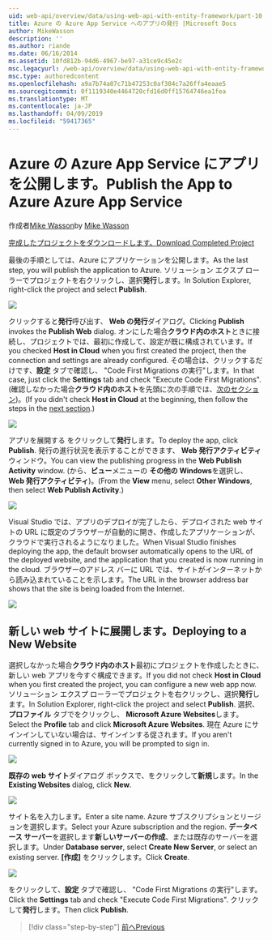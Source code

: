 ```yaml
---
uid: web-api/overview/data/using-web-api-with-entity-framework/part-10
title: Azure の Azure App Service へのアプリの発行 |Microsoft Docs
author: MikeWasson
description: ''
ms.author: riande
ms.date: 06/16/2014
ms.assetid: 10fd812b-94d6-4967-be97-a31ce9c45e2c
msc.legacyurl: /web-api/overview/data/using-web-api-with-entity-framework/part-10
msc.type: authoredcontent
ms.openlocfilehash: a9a7b74a07c71b47253c0af304c7a26ffa4eaae5
ms.sourcegitcommit: 0f1119340e4464720cfd16d0ff15764746ea1fea
ms.translationtype: MT
ms.contentlocale: ja-JP
ms.lasthandoff: 04/09/2019
ms.locfileid: "59417365"
---
```

# <a name="publish-the-app-to-azure-azure-app-service"></a><span data-ttu-id="f55e9-102">Azure の Azure App Service にアプリを公開します。</span><span class="sxs-lookup"><span data-stu-id="f55e9-102">Publish the App to Azure Azure App Service</span></span>

<span data-ttu-id="f55e9-103">作成者[Mike Wasson](https://github.com/MikeWasson)</span><span class="sxs-lookup"><span data-stu-id="f55e9-103">by [Mike Wasson](https://github.com/MikeWasson)</span></span>

[<span data-ttu-id="f55e9-104">完成したプロジェクトをダウンロードします。</span><span class="sxs-lookup"><span data-stu-id="f55e9-104">Download Completed Project</span></span>](https://github.com/MikeWasson/BookService)

<span data-ttu-id="f55e9-105">最後の手順としては、Azure にアプリケーションを公開します。</span><span class="sxs-lookup"><span data-stu-id="f55e9-105">As the last step, you will publish the application to Azure.</span></span> <span data-ttu-id="f55e9-106">ソリューション エクスプ ローラーでプロジェクトを右クリックし、選択**発行**します。</span><span class="sxs-lookup"><span data-stu-id="f55e9-106">In Solution Explorer, right-click the project and select **Publish**.</span></span>

![](part-10/_static/image1.png)

<span data-ttu-id="f55e9-107">クリックすると**発行**呼び出す、 **Web の発行**ダイアログ。</span><span class="sxs-lookup"><span data-stu-id="f55e9-107">Clicking **Publish** invokes the **Publish Web** dialog.</span></span> <span data-ttu-id="f55e9-108">オンにした場合**クラウド内のホスト**ときに接続し、プロジェクトでは、最初に作成して、設定が既に構成されています。</span><span class="sxs-lookup"><span data-stu-id="f55e9-108">If you checked **Host in Cloud** when you first created the project, then the connection and settings are already configured.</span></span> <span data-ttu-id="f55e9-109">その場合は、クリックするだけです、**設定** タブで確認し、 &quot;Code First Migrations の実行&quot;します。</span><span class="sxs-lookup"><span data-stu-id="f55e9-109">In that case, just click the **Settings** tab and check &quot;Execute Code First Migrations&quot;.</span></span> <span data-ttu-id="f55e9-110">(確認しなかった場合**クラウド内のホスト**を先頭に次の手順では、[次のセクション](#new-website))。</span><span class="sxs-lookup"><span data-stu-id="f55e9-110">(If you didn't check **Host in Cloud** at the beginning, then follow the steps in the [next section](#new-website).)</span></span>

[![](part-10/_static/image3.png)](part-10/_static/image2.png)

<span data-ttu-id="f55e9-111">アプリを展開する をクリックして**発行**します。</span><span class="sxs-lookup"><span data-stu-id="f55e9-111">To deploy the app, click **Publish**.</span></span> <span data-ttu-id="f55e9-112">発行の進行状況を表示することができます、 **Web 発行アクティビティ**ウィンドウ。</span><span class="sxs-lookup"><span data-stu-id="f55e9-112">You can view the publishing progress in the **Web Publish Activity** window.</span></span> <span data-ttu-id="f55e9-113">(から、**ビュー**メニューの **その他の Windows**を選択し、 **Web 発行アクティビティ**)。</span><span class="sxs-lookup"><span data-stu-id="f55e9-113">(From the **View** menu, select **Other Windows**, then select **Web Publish Activity**.)</span></span>

![](part-10/_static/image4.png)

<span data-ttu-id="f55e9-114">Visual Studio では、アプリのデプロイが完了したら、デプロイされた web サイトの URL に既定のブラウザーが自動的に開き、作成したアプリケーションが、クラウドで実行されるようになりました。</span><span class="sxs-lookup"><span data-stu-id="f55e9-114">When Visual Studio finishes deploying the app, the default browser automatically opens to the URL of the deployed website, and the application that you created is now running in the cloud.</span></span> <span data-ttu-id="f55e9-115">ブラウザーのアドレス バーに URL では、サイトがインターネットから読み込まれていることを示します。</span><span class="sxs-lookup"><span data-stu-id="f55e9-115">The URL in the browser address bar shows that the site is being loaded from the Internet.</span></span>

[![](part-10/_static/image6.png)](part-10/_static/image5.png)

<a id="new-website"></a>
## <a name="deploying-to-a-new-website"></a><span data-ttu-id="f55e9-116">新しい web サイトに展開します。</span><span class="sxs-lookup"><span data-stu-id="f55e9-116">Deploying to a New Website</span></span>

<span data-ttu-id="f55e9-117">選択しなかった場合**クラウド内のホスト**最初にプロジェクトを作成したときに、新しい web アプリを今すぐ構成できます。</span><span class="sxs-lookup"><span data-stu-id="f55e9-117">If you did not check **Host in Cloud** when you first created the project, you can configure a new web app now.</span></span> <span data-ttu-id="f55e9-118">ソリューション エクスプ ローラーでプロジェクトを右クリックし、選択**発行**します。</span><span class="sxs-lookup"><span data-stu-id="f55e9-118">In Solution Explorer, right-click the project and select **Publish**.</span></span> <span data-ttu-id="f55e9-119">選択、**プロファイル** タブでをクリックし、 **Microsoft Azure Websites**します。</span><span class="sxs-lookup"><span data-stu-id="f55e9-119">Select the **Profile** tab and click **Microsoft Azure Websites**.</span></span> <span data-ttu-id="f55e9-120">現在 Azure にサインインしていない場合は、サインインする促されます。</span><span class="sxs-lookup"><span data-stu-id="f55e9-120">If you aren't currently signed in to Azure, you will be prompted to sign in.</span></span>

[![](part-10/_static/image8.png)](part-10/_static/image7.png)

<span data-ttu-id="f55e9-121">**既存の web サイト**ダイアログ ボックスで、をクリックして**新規**します。</span><span class="sxs-lookup"><span data-stu-id="f55e9-121">In the **Existing Websites** dialog, click **New**.</span></span>

![](part-10/_static/image9.png)

<span data-ttu-id="f55e9-122">サイト名を入力します。</span><span class="sxs-lookup"><span data-stu-id="f55e9-122">Enter a site name.</span></span> <span data-ttu-id="f55e9-123">Azure サブスクリプションとリージョンを選択します。</span><span class="sxs-lookup"><span data-stu-id="f55e9-123">Select your Azure subscription and the region.</span></span> <span data-ttu-id="f55e9-124">**データベース サーバー**を選択します**新しいサーバーの作成**、または既存のサーバーを選択します。</span><span class="sxs-lookup"><span data-stu-id="f55e9-124">Under **Database server**, select **Create New Server**, or select an existing server.</span></span> <span data-ttu-id="f55e9-125">**[作成]** をクリックします。</span><span class="sxs-lookup"><span data-stu-id="f55e9-125">Click **Create**.</span></span>

[![](part-10/_static/image11.png)](part-10/_static/image10.png)

<span data-ttu-id="f55e9-126">をクリックして、**設定** タブで確認し、 &quot;Code First Migrations の実行&quot;します。</span><span class="sxs-lookup"><span data-stu-id="f55e9-126">Click the **Settings** tab and check &quot;Execute Code First Migrations&quot;.</span></span> <span data-ttu-id="f55e9-127">クリックして**発行**します。</span><span class="sxs-lookup"><span data-stu-id="f55e9-127">Then click **Publish**.</span></span>

> [!div class="step-by-step"]
> [<span data-ttu-id="f55e9-128">前へ</span><span class="sxs-lookup"><span data-stu-id="f55e9-128">Previous</span></span>](part-9.md)
